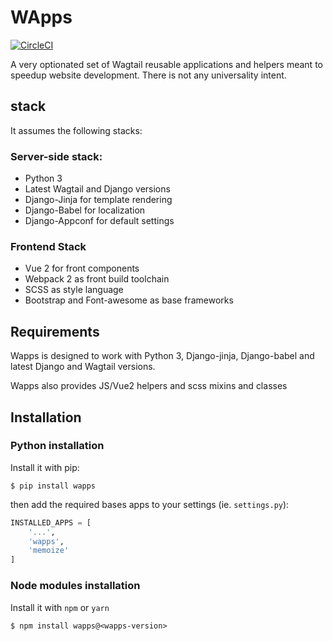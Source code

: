 # WApps

[![CircleCI](https://circleci.com/gh/apihackers/wapps.svg?style=svg)](https://circleci.com/gh/apihackers/wapps)

A very optionated set of Wagtail reusable applications and helpers
meant to speedup website development. There is not any universality intent.

## stack

It assumes the following stacks:

### Server-side stack:

- Python 3
- Latest Wagtail and Django versions
- Django-Jinja for template rendering
- Django-Babel for localization
- Django-Appconf for default settings

### Frontend Stack

- Vue 2 for front components
- Webpack 2 as front build toolchain
- SCSS as style language
- Bootstrap and Font-awesome as base frameworks

## Requirements

Wapps is designed to work with Python 3, Django-jinja, Django-babel and latest Django and Wagtail versions.

Wapps also provides JS/Vue2 helpers and scss mixins and classes

## Installation

### Python installation

Install it with pip:

```shell
$ pip install wapps
```

then add the required bases apps to your settings (ie. `settings.py`):

```python
INSTALLED_APPS = [
    '...',
    'wapps',
    'memoize'
]
```

### Node modules installation

Install it with `npm` or `yarn`

```shell
$ npm install wapps@<wapps-version>
```
